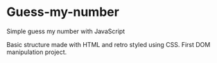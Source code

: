 # Guess-my-number
Simple guess my number with JavaScript 

Basic structure made with HTML and retro styled using CSS. 
First DOM manipulation project.

